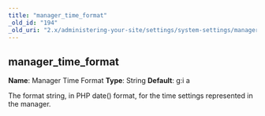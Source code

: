```yaml
---
title: "manager_time_format"
_old_id: "194"
_old_uri: "2.x/administering-your-site/settings/system-settings/manager_time_format"
---
```


## manager\_time\_format

**Name**: Manager Time Format 
**Type**: String 
**Default**: g:i a

The format string, in PHP date() format, for the time settings represented in the manager.